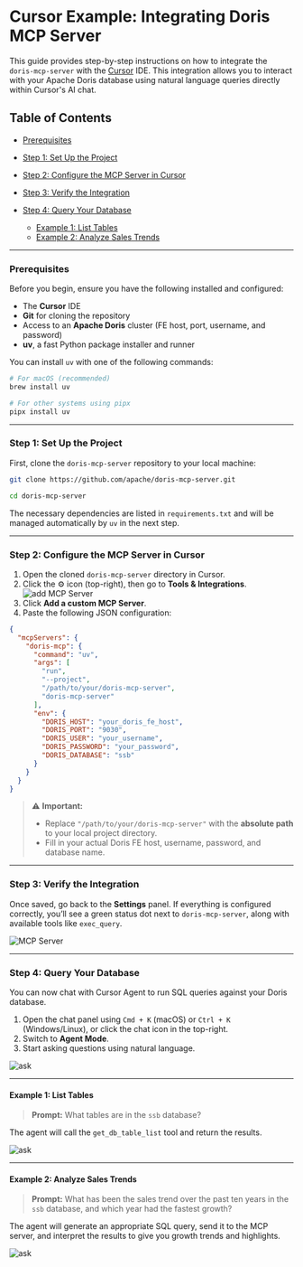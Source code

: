 <!--
Licensed to the Apache Software Foundation (ASF) under one
or more contributor license agreements.  See the NOTICE file
distributed with this work for additional information
regarding copyright ownership.  The ASF licenses this file
to you under the Apache License, Version 2.0 (the
"License"); you may not use this file except in compliance
with the License.  You may obtain a copy of the License at

  http://www.apache.org/licenses/LICENSE-2.0

Unless required by applicable law or agreed to in writing,
software distributed under the License is distributed on an
"AS IS" BASIS, WITHOUT WARRANTIES OR CONDITIONS OF ANY
KIND, either express or implied.  See the License for the
specific language governing permissions and limitations
under the License.
-->


# Cursor Example: Integrating Doris MCP Server

This guide provides step-by-step instructions on how to integrate the `doris-mcp-server` with the [Cursor](https://cursor.sh/) IDE. This integration allows you to interact with your Apache Doris database using natural language queries directly within Cursor's AI chat.

## Table of Contents

* [Prerequisites](#prerequisites)
* [Step 1: Set Up the Project](#step-1-set-up-the-project)
* [Step 2: Configure the MCP Server in Cursor](#step-2-configure-the-mcp-server-in-cursor)
* [Step 3: Verify the Integration](#step-3-verify-the-integration)
* [Step 4: Query Your Database](#step-4-query-your-database)

  * [Example 1: List Tables](#example-1-list-tables)
  * [Example 2: Analyze Sales Trends](#example-2-analyze-sales-trends)

---

### Prerequisites

Before you begin, ensure you have the following installed and configured:

* The **Cursor** IDE
* **Git** for cloning the repository
* Access to an **Apache Doris** cluster (FE host, port, username, and password)
* **uv**, a fast Python package installer and runner

You can install `uv` with one of the following commands:

```bash
# For macOS (recommended)
brew install uv

# For other systems using pipx
pipx install uv
```

---

### Step 1: Set Up the Project

First, clone the `doris-mcp-server` repository to your local machine:

```bash
git clone https://github.com/apache/doris-mcp-server.git

cd doris-mcp-server
```

The necessary dependencies are listed in `requirements.txt` and will be managed automatically by `uv` in the next step.

---

### Step 2: Configure the MCP Server in Cursor

1. Open the cloned `doris-mcp-server` directory in Cursor.
2. Click the ⚙️ icon (top-right), then go to **Tools & Integrations**.
   ![add MCP Server](../images/cursor_add_mcp.png)
3. Click **Add a custom MCP Server**.
4. Paste the following JSON configuration:

```json
{
  "mcpServers": {
    "doris-mcp": {
      "command": "uv",
      "args": [
        "run",
        "--project",
        "/path/to/your/doris-mcp-server",
        "doris-mcp-server"
      ],  
      "env": {
        "DORIS_HOST": "your_doris_fe_host",
        "DORIS_PORT": "9030",
        "DORIS_USER": "your_username",
        "DORIS_PASSWORD": "your_password",
        "DORIS_DATABASE": "ssb"
      }
    }
  }
}
```

> ⚠️ **Important:**
>
> * Replace `"/path/to/your/doris-mcp-server"` with the **absolute path** to your local project directory.
> * Fill in your actual Doris FE host, username, password, and database name.

---

### Step 3: Verify the Integration

Once saved, go back to the **Settings** panel. If everything is configured correctly, you’ll see a green status dot next to `doris-mcp-server`, along with available tools like `exec_query`.

![MCP Server](../images/cursor_doris-mcp.png)

---

### Step 4: Query Your Database

You can now chat with Cursor Agent to run SQL queries against your Doris database.

1. Open the chat panel using `Cmd + K` (macOS) or `Ctrl + K` (Windows/Linux), or click the chat icon in the top-right.
2. Switch to **Agent Mode**.
3. Start asking questions using natural language.

![ask](../images/cursor_agent.png)

---

#### Example 1: List Tables

> **Prompt:** What tables are in the `ssb` database?

The agent will call the `get_db_table_list` tool and return the results.

![ask](../images/cursor_ask1.png)

---

#### Example 2: Analyze Sales Trends

> **Prompt:** What has been the sales trend over the past ten years in the `ssb` database, and which year had the fastest growth?

The agent will generate an appropriate SQL query, send it to the MCP server, and interpret the results to give you growth trends and highlights.

![ask](../images/cursor_ask2.png)
